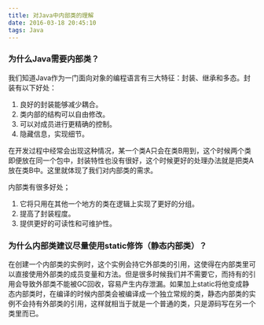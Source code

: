 ```yaml
---
title: 对Java中内部类的理解
date: 2016-03-18 20:45:10
tags: Java
---
```


### 为什么Java需要内部类？

我们知道Java作为一门面向对象的编程语言有三大特征：封装、继承和多态。封装有以下好处：

1. 良好的封装能够减少耦合。
2. 类内部的结构可以自由修改。
3. 可以对成员进行更精确的控制。
4. 隐藏信息，实现细节。

在开发过程中经常会出现这种情况，某一个类A只会在类B用到，这个时候两个类即便放在同一个包中，封装特性也没有很好，这个时候更好的处理办法就是把类A放在类B中。这里就体现了我们对内部类的需求。

内部类有很多好处；

1. 它将只用在其他一个地方的类在逻辑上实现了更好的分组。
2. 提高了封装程度。
3. 提供更好的可读性和可维护性。

### 为什么内部类建议尽量使用static修饰（静态内部类）？

在创建一个内部类的实例时，这个实例会持它外部类的引用，这使得在内部类里可以直接使用外部类的成员变量和方法。但是很多时候我们并不需要它，而持有的引用会导致外部类不能被GC回收，容易产生内存泄漏。如果加上static将他变成静态内部类时，在编译的时候内部类会被编译成一个独立常规的类，静态内部类的实例不会持有外部类的引用，这样就相当于就是一个普通的类，只是源码写在另一个类里而已。
